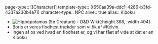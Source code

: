 page-type:: [[Character]]
template-type:: ((650aa39a-ddc1-4286-b3fd-4337a230b4e7))
character-type:: NPC
alive:: true
alias:: Kiboku

- ![Hippopotamus (5e Creature) - D&D Wiki](https://upload.wikimedia.org/wikipedia/commons/thumb/9/98/Hippo_at_dawn.jpg/640px-Hippo_at_dawn.jpg){:height 368, :width 404}
- Boris er vores flodhest trækdyr som vi fik af #Kelvin.
- Ingen af os ved hvad en flodhest er, og vi har fået af vide at det er en Kiboku
